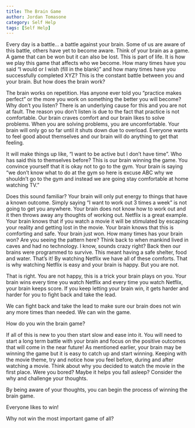 ```yaml
---
title: The Brain Game
author: Jordan Tomasone
category: Self Help
tags: [Self Help]
---
```

Every day is a battle... a battle against your brain. Some of us are aware of this battle, others have yet to become aware. Think of your brain as a game.
A game that can be won but it can also be lost. This is part of life. It is how we play this game that affects who we become.
How many times have you said “I would or I wish (fill in the blank)” and how many times have you successfully completed XYZ? This is the constant battle between you and your brain. But how does the brain work?

The brain works on repetition. Has anyone ever told you “practice makes perfect” or the more you work on something the better you will become?
Why don’t you listen? There is an underlying cause for this and you are not at fault.
The reason you don’t listen is due to the fact that practice is not comfortable. Our brain craves comfort and our brain likes to solve problems. When you are solving problems, you are uncomfortable. Your brain will only go so far until it shuts down due to overload. Everyone wants to feel good about themselves and our brain will do anything to get that feeling.

It will make things up like, “I want to be active but I don’t have time”. Who has said this to themselves before? This is our brain winning the game. You convince yourself that it is okay not to go to the gym. Your brain is saying “we don’t know what to do at the gym so here is excuse ABC why we shouldn’t go to the gym and instead we are going stay comfortable at home watching TV.”

Does this sound familiar? Your brain will only put energy to things that have a known outcome. Simply saying “I want to work out 3 times a week” is not going to get you anywhere. Your brain does not know how to work out and it then throws away any thoughts of working out.
Netflix is a great example. Your brain knows that if you watch a movie it will be stimulated by escaping your reality and getting lost in the movie. Your brain knows that this is comforting and safe. Your brain just won. How many times has your brain won? Are you seeing the pattern here?
Think back to when mankind lived in caves and had no technology. I know, sounds crazy right? Back then our brains were programmed to survive. This meant having a safe shelter, food and water. That’s it! By watching Netflix we have all of these comforts. That is why watching Netflix is easy and your brain is happy. But you are not.

That is right. You are not happy, this is a trick your brain plays on you.
Your brain wins every time you watch Netflix and every time you watch Netflix, your brain keeps score. If you keep letting your brain win, it gets harder and harder for you to fight back and take the lead.

We can fight back and take the lead to make sure our brain does not win any more times than needed. We can win the game.

How do you win the brain game?

If all of this is new to you then start slow and ease into it.
You will need to start a long term battle with your brain and focus on the positive outcomes that will come in the near future!
As mentioned earlier, your brain may be winning the game but it is easy to catch up and start winning.
Keeping with the movie theme, try and notice how you feel before, during and after watching a movie.
Think about why you decided to watch the movie in the first place. Were you bored? Maybe it helps you fall asleep?
Consider the why and challenge your thoughts.

By being aware of your thoughts, you can begin the process of winning the brain game.

Everyone likes to win!

Why not win the most important game of all?
